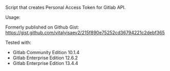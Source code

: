 Script that creates Personal Access Token for Gitlab API.

Usage:

Formerly published on Github Gist: https://gist.github.com/vitalyisaev2/215f890e75252cd36794221c2debf365

Tested with:
* Gitlab Community Edition 10.1.4
* Gitlab Enterprise Edition 12.6.2
* Gitlab Enterprise Edition 13.4.4
